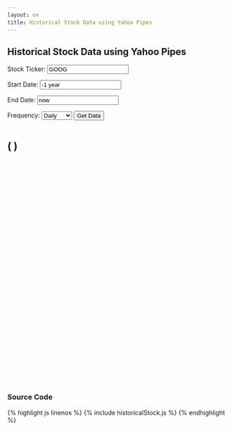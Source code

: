```yaml
---
layout: ex
title: Historical Stock Data using Yahoo Pipes
---
```


## Historical Stock Data using Yahoo Pipes

<form id="stockForm" class="well form-inline">
  <label for="ticker">Stock Ticker: </label>
  <input type="text" id="ticker" class="input-small" name="ticker" value="GOOG"></input>

  <label for="endDate">Start Date: </label>
  <input type="text" id="startDate" class="input-small" name="startDate" value="-1 year"></input>

  <label for="endDate">End Date: </label>
  <input type="text" id="endDate" class="input-small" name="endDate" value="now"></input>

  <label for="frequency">Frequency: </label>
  <select id="frequency" class="input-small" name="frequency">
    <option value="d">Daily</option>
    <option value="w">Weekly</option>
    <option value="m">Monthly</option>
    <!--<option value="v">Dividends Only</option>-->
  </select>
  <button type="submit" id="getData" name="getData" class="btn btn-primary pull-right">Get Data</button>
</form>

<h1>
  <span id="stockName"> </span>
  <span id="stockValue"> </span>
  <!--<span id="stockSymbol"> </span>-->

  <small>
    <span id="stockChange"> </span>
    (<span id="stockChangePercent"> </span>)
    <span id="stockDate"> </span>
  </small>

  <small id="stockLoading" class="pull-right" style="display:none">
    <img src="images/spinner.gif" style="height: 24px; width: 24px; display: inline-block"> Loading....
  </small>
</h1>

<div id="chart">
  <svg style="height:500px"> </svg>
</div>

<script type="text/javascript" src="historicalStock.js"> </script>


### Source Code

{% highlight js linenos %}
{% include historicalStock.js %}
{% endhighlight %}
